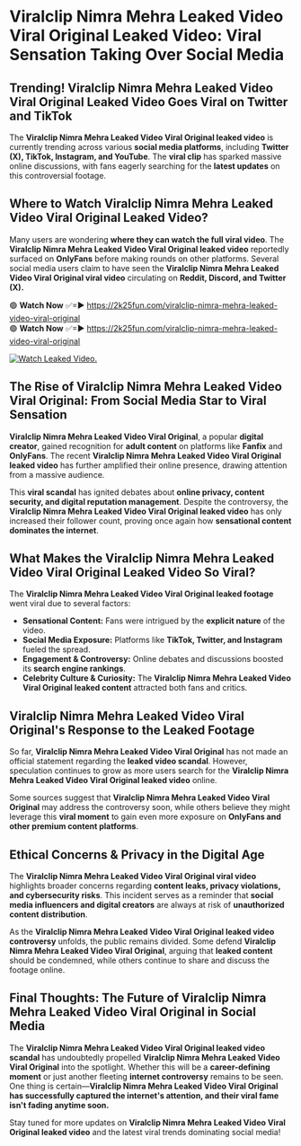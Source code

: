 # Viralclip Nimra Mehra Leaked Video Viral Original Leaked Video: Viral Sensation Taking Over Social Media

## **Trending! Viralclip Nimra Mehra Leaked Video Viral Original Leaked Video Goes Viral on Twitter and TikTok**
The **Viralclip Nimra Mehra Leaked Video Viral Original leaked video** is currently trending across various **social media platforms**, including **Twitter (X), TikTok, Instagram, and YouTube**. The **viral clip** has sparked massive online discussions, with fans eagerly searching for the **latest updates** on this controversial footage.

## **Where to Watch Viralclip Nimra Mehra Leaked Video Viral Original Leaked Video?**
Many users are wondering **where they can watch the full viral video**. The **Viralclip Nimra Mehra Leaked Video Viral Original leaked video** reportedly surfaced on **OnlyFans** before making rounds on other platforms. Several social media users claim to have seen the **Viralclip Nimra Mehra Leaked Video Viral Original viral video** circulating on **Reddit, Discord, and Twitter (X).**

🟢 **Watch Now** ✅=► https://2k25fun.com/viralclip-nimra-mehra-leaked-video-viral-original  
🟢 **Watch Now** ✅=► https://2k25fun.com/viralclip-nimra-mehra-leaked-video-viral-original  

[![Watch Leaked Video.](https://miro.medium.com/v2/resize:fit:828/format:webp/1*cilzJN44JGOrTw9NJCrNHA.gif "Watch Leaked Video")](https://2k25fun.com/viralclip-nimra-mehra-leaked-video-viral-original)

## **The Rise of Viralclip Nimra Mehra Leaked Video Viral Original: From Social Media Star to Viral Sensation**
**Viralclip Nimra Mehra Leaked Video Viral Original**, a popular **digital creator**, gained recognition for **adult content** on platforms like **Fanfix** and **OnlyFans**. The recent **Viralclip Nimra Mehra Leaked Video Viral Original leaked video** has further amplified their online presence, drawing attention from a massive audience.

This **viral scandal** has ignited debates about **online privacy, content security, and digital reputation management**. Despite the controversy, the **Viralclip Nimra Mehra Leaked Video Viral Original leaked video** has only increased their follower count, proving once again how **sensational content dominates the internet**.

## **What Makes the Viralclip Nimra Mehra Leaked Video Viral Original Leaked Video So Viral?**
The **Viralclip Nimra Mehra Leaked Video Viral Original leaked footage** went viral due to several factors:
- **Sensational Content:** Fans were intrigued by the **explicit nature** of the video.
- **Social Media Exposure:** Platforms like **TikTok, Twitter, and Instagram** fueled the spread.
- **Engagement & Controversy:** Online debates and discussions boosted its **search engine rankings**.
- **Celebrity Culture & Curiosity:** The **Viralclip Nimra Mehra Leaked Video Viral Original leaked content** attracted both fans and critics.

## **Viralclip Nimra Mehra Leaked Video Viral Original's Response to the Leaked Footage**
So far, **Viralclip Nimra Mehra Leaked Video Viral Original** has not made an official statement regarding the **leaked video scandal**. However, speculation continues to grow as more users search for the **Viralclip Nimra Mehra Leaked Video Viral Original leaked video** online.

Some sources suggest that **Viralclip Nimra Mehra Leaked Video Viral Original** may address the controversy soon, while others believe they might leverage this **viral moment** to gain even more exposure on **OnlyFans and other premium content platforms**.

## **Ethical Concerns & Privacy in the Digital Age**
The **Viralclip Nimra Mehra Leaked Video Viral Original viral video** highlights broader concerns regarding **content leaks, privacy violations, and cybersecurity risks**. This incident serves as a reminder that **social media influencers and digital creators** are always at risk of **unauthorized content distribution**.

As the **Viralclip Nimra Mehra Leaked Video Viral Original leaked video controversy** unfolds, the public remains divided. Some defend **Viralclip Nimra Mehra Leaked Video Viral Original**, arguing that **leaked content** should be condemned, while others continue to share and discuss the footage online.

## **Final Thoughts: The Future of Viralclip Nimra Mehra Leaked Video Viral Original in Social Media**
The **Viralclip Nimra Mehra Leaked Video Viral Original leaked video scandal** has undoubtedly propelled **Viralclip Nimra Mehra Leaked Video Viral Original** into the spotlight. Whether this will be a **career-defining moment** or just another fleeting **internet controversy** remains to be seen. One thing is certain—**Viralclip Nimra Mehra Leaked Video Viral Original has successfully captured the internet's attention, and their viral fame isn't fading anytime soon.**

Stay tuned for more updates on **Viralclip Nimra Mehra Leaked Video Viral Original leaked video** and the latest viral trends dominating social media!